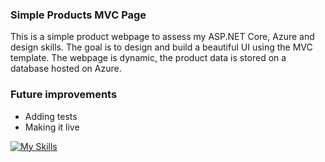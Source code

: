### Simple Products MVC Page
This is a simple product webpage to assess my ASP.NET Core, Azure and design skills. The goal is to design and build a beautiful UI using the MVC template. The webpage is dynamic, the product data is stored on a database hosted on Azure.

### Future improvements
- Adding tests
- Making it live


[![My Skills](https://skillicons.dev/icons?i=azure,cs,dotnet,git,mysql,html,css&perline=4)](https://skillicons.dev)
